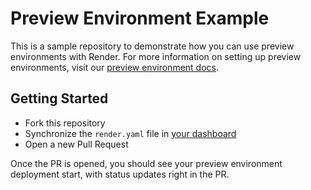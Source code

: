 # Preview Environment Example

This is a sample repository to demonstrate how you can use preview environments with Render.  For more information on setting up preview environments, visit our [preview environment docs](https://render.com/docs/preview-environments).

## Getting Started

- Fork this repository
- Synchronize the `render.yaml` file in [your dashboard](https://dashboard.render.com/iacs)
- Open a new Pull Request

Once the PR is opened, you should see your preview environment deployment start, with status updates right in the PR.